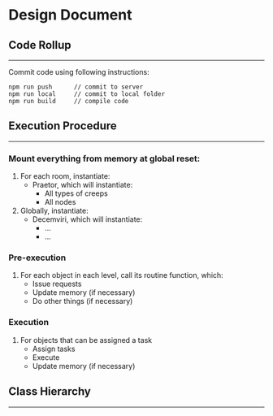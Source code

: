 # **Design Document**

## **Code Rollup**
---
Commit code using following instructions:
```
npm run push      // commit to server
npm run local     // commit to local folder
npm run build     // compile code
```

## **Execution Procedure**
---
### Mount everything from memory at global reset:
1. For each room, instantiate:
    - Praetor, which will instantiate:
        - All types of creeps
        - All nodes
2. Globally, instantiate:
    - Decemviri, which will instantiate:
        - ...
        - ...

### Pre-execution
1. For each object in each level, call its routine function, which:
    - Issue requests
    - Update memory (if necessary)
    - Do other things (if necessary)

### Execution
1. For objects that can be assigned a task
    - Assign tasks
    - Execute
    - Update memory (if necessary)


## **Class Hierarchy**
---
### 